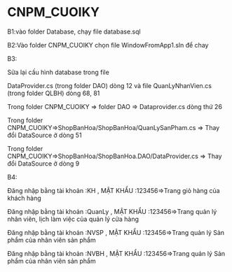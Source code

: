 # CNPM_CUOIKY
B1:vào folder Database, chạy file database.sql 


B2:Vào folder CNPM_CUOIKY chọn file WindowFromApp1.sln để chay


B3:


Sửa lại cấu hình database trong file 


DataProvider.cs (trong folder DAO) dòng 12 và file QuanLyNhanVien.cs (trong folder QLBH) dòng 68, 81 


Trong folder CNPM_CUOIKY => folder DAO => Dataprovider.cs dòng thứ 26


Trong folder CNPM_CUOIKY=>ShopBanHoa/ShopBanHoa/QuanLySanPham.cs => Thay đổi DataSource ở dòng 51


Trong folder CNPM_CUOIKY=>ShopBanHoa/ShopBanHoa.DAO/DataProvider.cs => Thay đổi DataSource ở dòng 9

B4:

Đăng nhập bằng tài khoản :KH , MẬT KHẨU :123456=>Trang giỏ hàng của khách hàng

Đăng nhập bằng tài khoản :QuanLy , MẬT KHẨU :123456=>Trang quản lý nhân viên, lịch làm việc của quản lý cửa hàng

Đăng nhập bằng tài khoản :NVSP , MẬT KHẨU :123456=>Trang quản lý Sản phẩm của nhân viên sản phẩm

Đăng nhập bằng tài khoản :NVBH , MẬT KHẨU :123456=>Trang quản lý Sản phẩm của nhân viên sản phẩm
